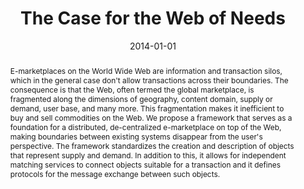 ---
abstract: E-marketplaces on the World Wide Web are information and transaction silos,
  which in the general case don't allow transactions across their boundaries. The
  consequence is that the Web, often termed the global marketplace, is fragmented
  along the dimensions of geography, content domain, supply or demand, user base,
  and many more. This fragmentation makes it inefficient to buy and sell commodities
  on the Web. We propose a framework that serves as a foundation for a distributed,
  de-centralized e-marketplace on top of the Web, making boundaries between existing
  systems disappear from the user's perspective. The framework standardizes the creation
  and description of objects that represent supply and demand. In addition to this,
  it allows for independent matching services to connect objects suitable for a transaction
  and it defines protocols for the message exchange between such objects.
authors:
- Florian Kleedorfer
- Christina Maria Busch
- Christian Pichler
- Christian Huemer
date: '2014-01-01'
featured: false
publication_types:
- '1'
publishDate: '2014-01-01'
title: The Case for the Web of Needs
url_pdf: http://publik.tuwien.ac.at/files/PubDat_237340.pdf
---